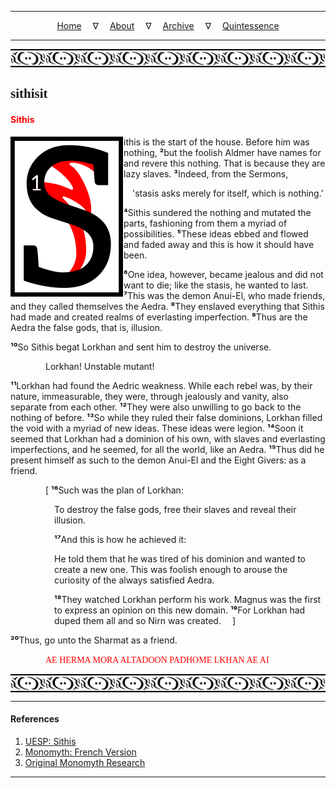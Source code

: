
---

<!--- Local CSS Font Loading -->

<style>
@font-face {
    font-family: HayghinDaedric;
    src: url('../../../../../assets/fonts/ttf/HayghinDaedric.ttf') format('truetype');
    font-weight: medium;
    font-style: normal;
}
</style>

<!--- Jekyll Page Links -->

<center>
<a href="../../../../../index.html">Home</a>
&emsp;&nabla;&emsp;
<a href="../../../../about/index.html">About</a>
&emsp;&nabla;&emsp;
<a href="../../../../archive/index.html">Archive</a>
&emsp;&nabla;&emsp;
<a href="../../../index.html">Quintessence</a>
</center>

<!--- Markdown Body Below: -->

---

<img align="center" alt="Bordering" src="../../../../../assets/images/symbols/velothi_pattern_long_by_lukkar.svg">

## <span style="font-family:HayghinDaedric">sithisit</Span>

#### <span style="color:red">Sithis</span>

<img align="left" alt="S" src="../../../project/resources/initials/svg/letters/letter_s.svg">ithis is the start of the house. Before him was nothing,
<b>&sup2;</b>but the foolish Aldmer have names for and revere this nothing. That is because they are lazy slaves.
<b>&sup3;</b>Indeed, from the Sermons,

<span style="display:inline-block;padding-left:1em">'stasis asks merely for itself, which is nothing.'</span>

<b>&#8308;</b>Sithis sundered the nothing and mutated the parts, fashioning from them a myriad of possibilities.
<b>&#8309;</b>These ideas ebbed and flowed and faded away and this is how it should have been.

<b>&#8310;</b>One idea, however, became jealous and did not want to die; like the stasis, he wanted to last.
<b>&#8311;</b>This was the demon Anui-El, who made friends, and they called themselves the Aedra.
<b>&#8312;</b>They enslaved everything that Sithis had made and created realms of everlasting imperfection.
<b>&#8313;</b>Thus are the Aedra the false gods, that is, illusion.

<b>&sup1;&#8304;</b>So Sithis begat Lorkhan and sent him to destroy the universe.

<span style="display:inline-block;padding-left:4em">Lorkhan! Unstable mutant!</span>

<b>&sup1;&sup1;</b>Lorkhan had found the Aedric weakness. While each rebel was, by their nature, immeasurable, they were, through jealously and vanity, also separate from each other.
<b>&sup1;&sup2;</b>They were also unwilling to go back to the nothing of before.
<b>&sup1;&sup3;</b>So while they ruled their false dominions, Lorkhan filled the void with a myriad of new ideas. These ideas were legion.
<b>&sup1;&#8308;</b>Soon it seemed that Lorkhan had a dominion of his own, with slaves and everlasting imperfections, and he seemed, for all the world, like an Aedra.
<b>&sup1;&#8309;</b>Thus did he present himself as such to the demon Anui-El and the Eight Givers: as a friend.

<span style="display:inline-block;padding-left:4em">\[
<b>&sup1;&#8310;</b>Such was the plan of Lorkhan:

<span style="display:inline-block;padding-left:5em">To destroy the false gods, free their slaves and reveal their illusion.</span>

<span style="display:inline-block;padding-left:5em"><b>&sup1;&#8311;</b>And this is how he achieved it:</span>

<span style="display:inline-block;padding-left:5em">He told them that he was tired of his dominion and wanted to create a new one. This was foolish enough to arouse the curiosity of the always satisfied Aedra.</span>

<span style="display:inline-block;padding-left:5em"><b>&sup1;&#8312;</b>They watched Lorkhan perform his work. Magnus was the first to express an opinion on this new domain.
<b>&sup1;&#8313;</b>For Lorkhan had duped them all and so Nirn was created.
&emsp;]</span>

<b>&sup2;&#8304;</b>Thus, go unto the Sharmat as a friend.

<span style="display:inline-block;padding-left:4em;font-family:HayghinDaedric;color:red">AE HERMA MORA ALTADOON PADHOME LKHAN AE AI</span>

<img align="center" alt="Bordering" src="../../../../../assets/images/symbols/velothi_pattern_long_by_lukkar.svg">

---

#### References

1. [UESP: Sithis][1]
2. [Monomyth: French Version][2]
3. [Original Monomyth Research][3]

[1]: https://en.uesp.net/wiki/Morrowind:Sithis
[2]: https://lagbt.wiwiland.net/index.php?title=Le_Monomythe
[3]: https://old.reddit.com/r/teslore/comments/iozxpc/first_editions_in_translation_anuad_sithis_more/

---
